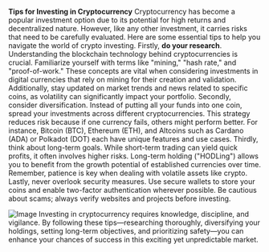 **Tips for Investing in Cryptocurrency**
Cryptocurrency has become a popular investment option due to its potential for high returns and decentralized nature. However, like any other investment, it carries risks that need to be carefully evaluated. Here are some essential tips to help you navigate the world of crypto investing.
Firstly, **do your research**. Understanding the blockchain technology behind cryptocurrencies is crucial. Familiarize yourself with terms like "mining," "hash rate," and "proof-of-work." These concepts are vital when considering investments in digital currencies that rely on mining for their creation and validation. Additionally, stay updated on market trends and news related to specific coins, as volatility can significantly impact your portfolio.
Secondly, consider diversification. Instead of putting all your funds into one coin, spread your investments across different cryptocurrencies. This strategy reduces risk because if one currency fails, others might perform better. For instance, Bitcoin (BTC), Ethereum (ETH), and Altcoins such as Cardano (ADA) or Polkadot (DOT) each have unique features and use cases.
Thirdly, think about long-term goals. While short-term trading can yield quick profits, it often involves higher risks. Long-term holding ("HODLing") allows you to benefit from the growth potential of established currencies over time. Remember, patience is key when dealing with volatile assets like crypto.
Lastly, never overlook security measures. Use secure wallets to store your coins and enable two-factor authentication wherever possible. Be cautious about scams; always verify websites and projects before investing.

![Image](https://github.com/user-attachments/assets/d7419ec9-dc67-403f-bf28-8faea5f1f74f)
Investing in cryptocurrency requires knowledge, discipline, and vigilance. By following these tips—researching thoroughly, diversifying your holdings, setting long-term objectives, and prioritizing safety—you can enhance your chances of success in this exciting yet unpredictable market.

